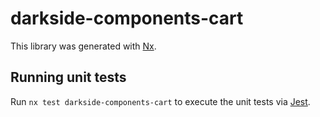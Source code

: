 # darkside-components-cart

This library was generated with [Nx](https://nx.dev).

## Running unit tests

Run `nx test darkside-components-cart` to execute the unit tests via [Jest](https://jestjs.io).
